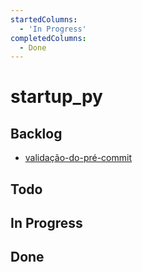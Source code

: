 ```yaml
---
startedColumns:
  - 'In Progress'
completedColumns:
  - Done
---
```


# startup_py

## Backlog

- [validação-do-pré-commit](tasks/validação-do-pré-commit.md)

## Todo

## In Progress

## Done
